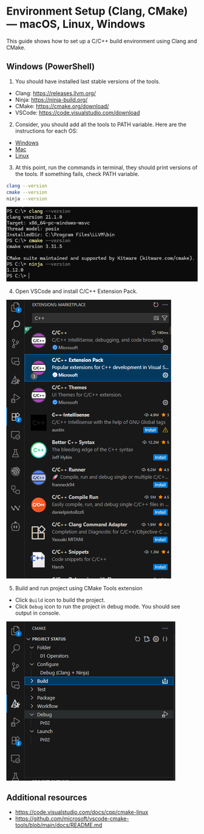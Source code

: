 # Environment Setup (Clang, CMake) — macOS, Linux, Windows

This guide shows how to set up a C/C++ build environment using Clang and CMake.

## Windows (PowerShell)

1) You should have installed last stable versions of the tools.

- Clang: https://releases.llvm.org/
- Ninja: https://ninja-build.org/
- CMake: https://cmake.org/download/
- VSCode: https://code.visualstudio.com/download

2) Consider, you should add all the tools to PATH variable.
Here are the instructions for each OS:
- [Windows](https://www.architectryan.com/2018/03/17/add-to-the-path-on-windows-10/)
- [Mac](https://medium.com/@B-Treftz/macos-adding-a-directory-to-your-path-fe7f19edd2f7)
- [Linux](https://phoenixnap.com/kb/linux-add-to-path)

3) At this point, run the commands in terminal, they should print versions of the tools. If something fails, check PATH variable.


```sh
clang --version
cmake --version
ninja --version
```

![Tools succcess instalal](./images/install/win_tools-success-install.png)

4) Open VSCode and install C/C++ Extension Pack.

![VSCode extension install](./images/install/vscode-install-extpack.png)

5) Build and run project using CMake Tools extension

- Click `Build` icon to build the project.
- Click `Debug` icon to run the project in debug mode. You should see output in console.

![CMake build and run](./images/install/cmake-run-project.png)




## Additional resources
- https://code.visualstudio.com/docs/cpp/cmake-linux
- https://github.com/microsoft/vscode-cmake-tools/blob/main/docs/README.md